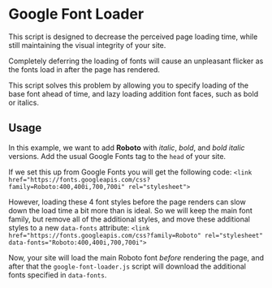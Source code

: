 # Google Font Loader

This script is designed to decrease the perceived page loading time, while still maintaining the visual integrity of your site.

Completely deferring the loading of fonts will cause an unpleasant flicker as the fonts load in after the page has rendered.

This script solves this problem by allowing you to specify loading of the base font ahead of time, and lazy loading addition font faces, such as bold or italics.


## Usage

In this example, we want to add **Roboto** with *italic*, *bold*, and *bold italic* versions. Add the usual Google Fonts tag to the `head` of your site.

If we set this up from Google Fonts you will get the following code:
```<link href="https://fonts.googleapis.com/css?family=Roboto:400,400i,700,700i" rel="stylesheet">```

However, loading these 4 font styles before the page renders can slow down the load time a bit more than is ideal. So we will keep the main font family, but remove all of the additional styles, and move these additional styles to a new `data-fonts` attribute:
```<link href="https://fonts.googleapis.com/css?family=Roboto" rel="stylesheet" data-fonts="Roboto:400,400i,700,700i">```

Now, your site will load the main Roboto font *before* rendering the page, and after that the `google-font-loader.js` script will download the additional fonts specified in `data-fonts`.
